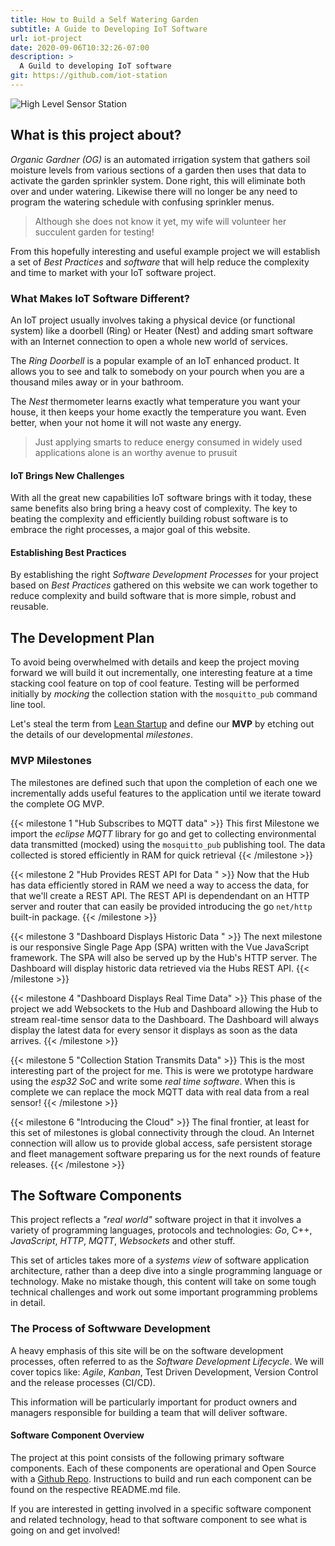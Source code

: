 ```yaml
---
title: How to Build a Self Watering Garden
subtitle: A Guide to Developing IoT Software
url: iot-project
date: 2020-09-06T10:32:26-07:00
description: >
  A Guild to developing IoT software
git: https://github.com/iot-station
---
```


![High Level Sensor Station](/img/iot-project-drawing.png)

## What is this project about?

_Organic Gardner (OG)_ is an automated irrigation system that gathers
soil moisture levels from various sections of a garden then uses that
data to activate the garden sprinkler system. Done right, this will
eliminate both over and under watering. Likewise there will no longer
be any need to program the watering schedule with confusing sprinkler
menus. 

> Although she does not know it yet, my wife will volunteer her
> succulent garden for testing!

From this hopefully interesting and useful example project we will
establish a set of _Best Practices_ and _software_ that will help
reduce the complexity and time to market with your IoT software
project. 

### What Makes IoT Software Different?

An IoT project usually involves taking a physical device (or
functional system) like a doorbell (Ring) or Heater (Nest) and adding
smart software with an Internet connection to open a whole new world
of services.

The _Ring Doorbell_ is a popular example of an IoT enhanced product.
It allows you to see and talk to somebody on your pourch when you are
a thousand miles away or in your bathroom.

The _Nest_ thermometer learns exactly what temperature you want your
house, it then keeps your home exactly the temperature you want. Even
better, when your not home it will not waste any energy.

> Just applying smarts to reduce energy consumed in widely used
> applications alone is an worthy avenue to prusuit 

#### IoT Brings New Challenges

With all the great new capabilities IoT software brings with it today,
these same benefits also bring bring a heavy cost of complexity. The
key to beating the complexity and efficiently building robust software
is to embrace the right processes, a major goal of this website.


#### Establishing Best Practices

By establishing the right _Software Development Processes_ for your
project based on _Best Practices_ gathered on this website we can work
together to reduce complexity and build software that is more simple,
robust and reusable.

## The Development Plan

To avoid being overwhelmed with details and keep the project moving
forward we will build it out incrementally, one interesting feature at
a time stacking cool feature on top of cool feature. Testing will be
performed initially by _mocking_ the collection station with the
```mosquitto_pub``` command line tool. 

Let's steal the term from [Lean Startup](http://leanstartup.com) and
define our **MVP** by etching out the details of our developmental
_milestones_. 

### MVP Milestones

The milestones are defined such that upon the completion of each one
we incrementally adds useful features to the application until we
iterate toward the complete OG MVP. 

{{< milestone 1 "Hub Subscribes to MQTT data" >}}
This first Milestone we import the <em>eclipse MQTT</em> library for go and
get to collecting environmental data transmitted (mocked) using the
<code>mosquitto_pub</code> publishing tool. The data collected is stored
efficiently in RAM for quick retrieval
{{< /milestone >}}

{{< milestone 2 "Hub Provides REST API for Data " >}}
Now that the Hub has data efficiently stored in RAM we need a way to
access the data, for that we'll create a REST API. The REST API is
dependendant on an HTTP server and router that can easily be provided
introducing the go <code>net/http</code> built-in package.
{{< /milestone >}}
   
{{< milestone 3 "Dashboard Displays Historic Data " >}} 
The next milestone is our responsive Single Page App (SPA) written
with the Vue JavaScript framework. The SPA will also be served up by
the Hub's HTTP server. The Dashboard will display historic data
retrieved via the
Hubs REST API.
{{< /milestone >}}

{{< milestone 4 "Dashboard Displays Real Time Data" >}}
This phase of the project we add Websockets to the Hub and Dashboard
allowing the Hub to stream real-time sensor data to the Dashboard. The
Dashboard will always display the latest data for every sensor it
displays as soon as the data arrives.
{{< /milestone >}}

{{< milestone 5 "Collection Station Transmits Data" >}}
This is the most interesting part of the project for me. This is were
we prototype hardware using the <em>esp32 SoC</em> and write some
<em>real time software</em>. When this is complete we can replace the
mock MQTT data with real data from a real sensor!
{{< /milestone >}}

{{< milestone 6 "Introducing the Cloud" >}} 
The final frontier, at least for this set of milestones is global
connectivity through the cloud. An Internet connection will allow us to
provide global access, safe persistent storage and fleet management
software preparing us for the next rounds of feature releases.
{{< /milestone >}}


## The Software Components

This project reflects a _"real world"_ software project in that it
involves a variety of programming languages, protocols and
technologies: _Go_, C++, _JavaScript_, _HTTP_, _MQTT_, _Websockets_
and other stuff.

This set of articles takes more of a _systems view_ of software
application architecture, rather than a deep dive into a single
programming language or technology. Make no mistake though, this
content will take on some tough technical challenges and work out some
important programming problems in detail.

### The Process of Softwware Development

A heavy emphasis of this site will be on the software development
processes, often referred to as the _Software Development
Lifecycle_. We will cover topics like: _Agile_, _Kanban_, Test Driven
Development, Version Control and the release processes (CI/CD).

This information will be particularly important for product owners and
managers responsible for building a team that will deliver software.

#### Software Component Overview

The project at this point consists of the following primary software
components. Each of these components are operational and Open Source
with a [Github Repo](https://github.com/iot-station/). 
Instructions to build and run each component can be found on the
respective README.md file. 

If you are interested in getting involved in a specific software
component and related technology, head to that software component to
see what is going on and get involved!

